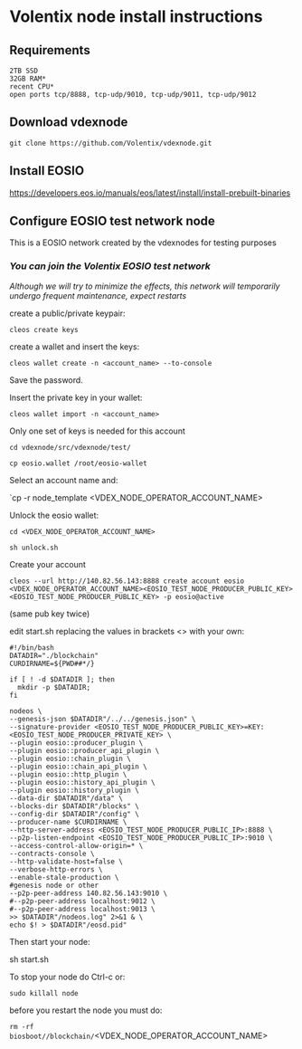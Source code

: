 # Volentix node install instructions

## Requirements

	2TB SSD
	32GB RAM*
	recent CPU* 
	open ports tcp/8888, tcp-udp/9010, tcp-udp/9011, tcp-udp/9012
## Download vdexnode

`git clone https://github.com/Volentix/vdexnode.git`

## Install EOSIO

https://developers.eos.io/manuals/eos/latest/install/install-prebuilt-binaries

## Configure EOSIO test network node

This is a EOSIO network created by the vdexnodes for testing purposes

### *You can join the Volentix EOSIO test network*

*Although we will try to minimize the effects, this network will temporarily undergo frequent maintenance, expect restarts* 

create a public/private keypair:

`cleos create keys`

create a wallet and insert the keys:

`cleos wallet create -n <account_name> --to-console`

Save the password. 

Insert the private key in your wallet:

`cleos wallet import -n <account_name>`

Only one set of keys is needed for this account

`cd vdexnode/src/vdexnode/test/`

`cp eosio.wallet /root/eosio-wallet`

Select an account name and:

`cp -r node_template <VDEX_NODE_OPERATOR_ACCOUNT_NAME>

Unlock the eosio wallet:

`cd <VDEX_NODE_OPERATOR_ACCOUNT_NAME>`

`sh unlock.sh`

Create your account

`cleos --url http://140.82.56.143:8888 create account eosio <VDEX_NODE_OPERATOR_ACCOUNT_NAME><EOSIO_TEST_NODE_PRODUCER_PUBLIC_KEY> <EOSIO_TEST_NODE_PRODUCER_PUBLIC_KEY> -p eosio@active`

(same pub key twice)

edit start.sh replacing the values in brackets <> with your own:

```
#!/bin/bash
DATADIR="./blockchain"
CURDIRNAME=${PWD##*/}

if [ ! -d $DATADIR ]; then
  mkdir -p $DATADIR;
fi

nodeos \
--genesis-json $DATADIR"/../../genesis.json" \
--signature-provider <EOSIO_TEST_NODE_PRODUCER_PUBLIC_KEY>=KEY:<EOSIO_TEST_NODE_PRODUCER_PRIVATE_KEY> \
--plugin eosio::producer_plugin \
--plugin eosio::producer_api_plugin \
--plugin eosio::chain_plugin \
--plugin eosio::chain_api_plugin \
--plugin eosio::http_plugin \
--plugin eosio::history_api_plugin \
--plugin eosio::history_plugin \
--data-dir $DATADIR"/data" \
--blocks-dir $DATADIR"/blocks" \
--config-dir $DATADIR"/config" \
--producer-name $CURDIRNAME \
--http-server-address <EOSIO_TEST_NODE_PRODUCER_PUBLIC_IP>:8888 \
--p2p-listen-endpoint <EOSIO_TEST_NODE_PRODUCER_PUBLIC_IP>:9010 \
--access-control-allow-origin=* \
--contracts-console \
--http-validate-host=false \
--verbose-http-errors \
--enable-stale-production \
#genesis node or other
--p2p-peer-address 140.82.56.143:9010 \
#--p2p-peer-address localhost:9012 \
#--p2p-peer-address localhost:9013 \
>> $DATADIR"/nodeos.log" 2>&1 & \
echo $! > $DATADIR"/eosd.pid"

```

Then start your node:

sh start.sh

To stop your node do Ctrl-c or:

`sudo killall node`

before you restart the node you must do:

`rm -rf biosboot//blockchain/`<VDEX_NODE_OPERATOR_ACCOUNT_NAME>



